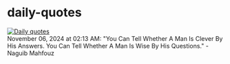 # daily-quotes
[![Daily quotes](https://github.com/ceepu8/daily-quotes/actions/workflows/daily-quote.yml/badge.svg)](https://github.com/ceepu8/daily-quotes/actions/workflows/daily-quote.yml)<br/>
November 06, 2024 at 02:13 AM: "You Can Tell Whether A Man Is Clever By His Answers. You Can Tell Whether A Man Is Wise By His Questions." - Naguib Mahfouz
